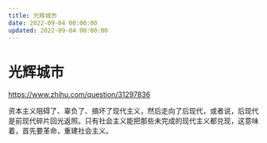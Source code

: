 ```yaml
---
title: 光辉城市
date: 2022-09-04 00:00:00
updated: 2022-09-04 00:00:00
---
```


# 光辉城市

https://www.zhihu.com/question/31297836

资本主义阻碍了、辜负了、搞坏了现代主义，然后走向了后现代，或者说，后现代是前现代碎片回光返照。只有社会主义能把那些未完成的现代主义都兑现，这意味着，首先要革命，重建社会主义。
